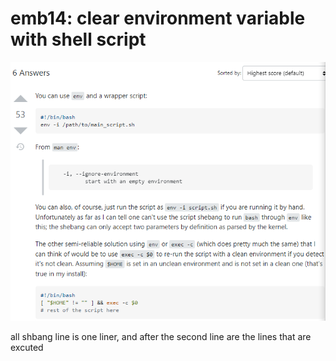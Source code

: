 # emb14: clear environment variable with shell script

![lib c v e export a = b in shell #! or command ](<../../.gitbook/assets/image (10) (1).png>)

all shbang line is one liner, and after the second line are the lines that are excuted
